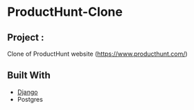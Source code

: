 # ProductHunt-Clone

## Project :
Clone of ProductHunt website (https://www.producthunt.com/) 


## Built With

* [Django](https://www.djangoproject.com/) 
* Postgres




